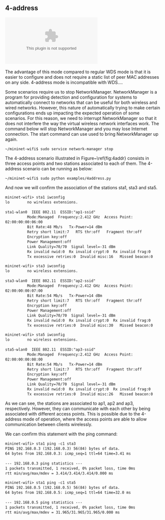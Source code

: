 ## 4-address


![4-address network topology](https://github.com/ramonfontes/wireless-mesh-book/blob/main/4addr.eps)

 The advantage of this mode compared to regular WDS mode is that it is easier to configure and does not require a static list of peer MAC addresses on any side. 4-address mode is incompatible with WDS....


Some scenarios require us to stop NetworkManager. NetworkManager is a program for providing detection and configuration for systems to automatically connect to networks that can be useful for both wireless and wired networks. However, this nature of automatically trying to make certain configurations ends up impacting the expected operation of some scenarios. For this reason, we need to interrupt NetworkManager so that it does not interfere the way the virtual wireless network interfaces work. The command below will stop NetworkManager and you may lose Internet connection. The start command can use used to bring NetworkManager up again.

```
~/mininet-wifi$ sudo service network-manager stop
```

The 4-address scenario illustrated in Figure~\ref{fig:4addr} consists in three access points and two stations associated to each of them. The 4-address scenario can be running as below:

```
~/mininet-wifi$ sudo python examples/4address.py
```

And now we will confirm the association of the stations sta1, sta3 and sta5.

```
mininet-wifi> sta1 iwconfig
lo        no wireless extensions.

sta1-wlan0  IEEE 802.11  ESSID:"ap1-ssid"  
          Mode:Managed  Frequency:2.412 GHz  Access Point: 02:00:00:00:06:00   
          Bit Rate:48 Mb/s   Tx-Power=14 dBm   
          Retry short limit:7   RTS thr:off   Fragment thr:off
          Encryption key:off
          Power Management:off
          Link Quality=70/70  Signal level=-31 dBm  
          Rx invalid nwid:0  Rx invalid crypt:0  Rx invalid frag:0
          Tx excessive retries:0  Invalid misc:16   Missed beacon:0
```


```
mininet-wifi> sta3 iwconfig
lo        no wireless extensions.

sta3-wlan0  IEEE 802.11  ESSID:"ap2-ssid"  
          Mode:Managed  Frequency:2.412 GHz  Access Point: 02:00:00:00:07:00   
          Bit Rate:54 Mb/s   Tx-Power=14 dBm   
          Retry short limit:7   RTS thr:off   Fragment thr:off
          Encryption key:off
          Power Management:off
          Link Quality=70/70  Signal level=-31 dBm  
          Rx invalid nwid:0  Rx invalid crypt:0  Rx invalid frag:0
          Tx excessive retries:0  Invalid misc:30   Missed beacon:0
```


```
mininet-wifi> sta5 iwconfig
lo        no wireless extensions.

sta5-wlan0  IEEE 802.11  ESSID:"ap3-ssid"  
          Mode:Managed  Frequency:2.412 GHz  Access Point: 02:00:00:00:08:00   
          Bit Rate:54 Mb/s   Tx-Power=14 dBm   
          Retry short limit:7   RTS thr:off   Fragment thr:off
          Encryption key:off
          Power Management:off
          Link Quality=70/70  Signal level=-31 dBm  
          Rx invalid nwid:0  Rx invalid crypt:0  Rx invalid frag:0
          Tx excessive retries:0  Invalid misc:26   Missed beacon:0
```

As we can see, the stations are associated to ap1, ap2 and ap3, respectively. However, they can communicate with each other by being associated with different access points. This is possible due to the 4-address mode of operation, where the access points are able to allow communication between clients wirelessly.


We can confirm this statement with the ping command:

```
mininet-wifi> sta1 ping -c1 sta3
PING 192.168.0.3 (192.168.0.3) 56(84) bytes of data.
64 bytes from 192.168.0.3: icmp_seq=1 ttl=64 time=3.41 ms

--- 192.168.0.3 ping statistics ---
1 packets transmitted, 1 received, 0% packet loss, time 0ms
rtt min/avg/max/mdev = 3.414/3.414/3.414/0.000 ms
```

```
mininet-wifi> sta1 ping -c1 sta5
PING 192.168.0.5 (192.168.0.5) 56(84) bytes of data.
64 bytes from 192.168.0.5: icmp_seq=1 ttl=64 time=32.0 ms

--- 192.168.0.5 ping statistics ---
1 packets transmitted, 1 received, 0% packet loss, time 0ms
rtt min/avg/max/mdev = 31.965/31.965/31.965/0.000 ms
```
